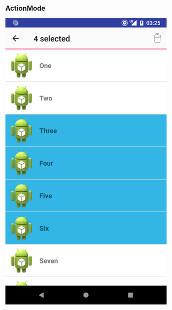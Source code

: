 ﻿## ActionMode  
 
![Linear](https://raw.githubusercontent.com/rushhito/photos/master/Actionmode.png)
